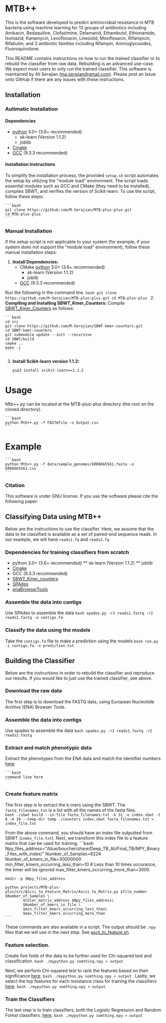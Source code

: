 # MTB++
This is the software developed to predict antimicrobial resistance in MTB bacteria using machine learning for 13 groups of antibiotics including Amikacin, Bedaquiline, Clofazimine, Delamanid, Ethambutol, Ethionamide, Isoniazid, Kanamycin, Levofloxacin, Linezolid, Moxifloxacin, Rifampicin, Rifabutin; and 3 antibiotic families including Rifampin, Aminoglycosides, Fluoroquinolone.

This README contains instructions on how to run the trained classifier or to rebuild the classifier from raw data.  Rebuilding is an advanced use-case.  We expect most users to only run the trained classifier.   This software is maintained by Ali Serajian (ma.serajian@gmail.com).  Please post an Issue onto GitHub if there are any issues with these instructions.

## Installation ##

### Autimatic Installation ###

#### Dependencies ####

* [python](https://www.python.org/) 3.0+ (3.6+ recommended)
    - sk-learn (Version 1.1.2) 
    - joblib
* [Cmake](https://cmake.org/)
* [GCC](https://gcc.gnu.org/) (9.3.3 recommended)

#### Installation Instructions ####

To simplify the installation process, the provided `setup.sh` script automates the setup by utilizing the "module load" environment. The script loads essential modules such as GCC and CMake (they need to be installed), compiles SBWT, and verifies the version of Scikit-learn. To use the script, follow these steps:

    ```bash
    git clone https://github.com/M-Serajian/MTB-plus-plus.git
    cd MTB-plus-plus
    ```

### Manual Installation ###

If the setup script is not applicable to your system (for example, if your system does not support the "module load" environment), follow these manual installation steps:

1. **Install Dependencies:**
    * CMake
    [python](https://www.python.org/) 3.0+ (3.6+ recommended)
        - sk-learn (Version 1.1.2) 
        - joblib
    * [GCC](https://gcc.gnu.org/) (9.3.3 recommended)

Run the following in the command line. 
    ```bash
    git clone https://github.com/M-Serajian/MTB-plus-plus.git
    cd MTB-plus-plus
    ```
2. **Compiling and Installing SBWT_Kmer_Counters:**
    Compile [SBWT_Kmer_Counters](https://github.com/M-Serajian/SBWT-kmer-counters) as follows:

    ```bash
    cd src
    git clone https://github.com/M-Serajian/SBWT-kmer-counters.git
    cd SBWT-kmer-counters
    git submodule update --init --recursive
    cd SBWT/build
    cmake ..
    make -j
    ```

3. **Install Scikit-learn version 1.1.2:**
   ```bash
   pip3 install scikit-learn==1.1.2
   ```

# Usage
Mtb++.py can be located at the MTB-plus-plus directory (the root on the cloned directory).
 
    ```bash
    python Mtb++.py -f FASTAfile -o Output.csv
    ```

# Example 
    ```bash
    python Mtb++.py -f data/sample_genomes/ERR8665561.fasta -o ERR8665561.csv
    ```

### Citation ###
This software is under GNU license.  If you use the software please cite the following paper:   



## Classifying Data using MTB++ ##
Below are the instructions to use the classifier. Here, we assume that the data to be classified is available as a set of paired-end sequence reads.  In our example, we will have `reads1.fq` and `reads2.fq`

### Dependencies for training classifiers from scratch ###
* python 3.0+ (3.6+ recommended)
    ** sk-learn (Version 1.1.2) 
    ** joblib
* [Cmake](https://cmake.org/)
*  GCC (9.3.3 recommended)
* [SBWT_Kmer_counters](https://github.com/M-Serajian/SBWT-kmer-counters)
* [SPAdes](https://github.com/ablab/spades)
* [enaBrowserTools](https://github.com/M-Serajian/enaBrowserTools/blob/c9ed1a39510bb976079177f2726f0a0ec9cf1275/Projects.txt)

### Assemble the data into contigs ###
Use SPAdes to assemble the data
    ```bash
    spades.py -r1 reads1.fastq -r2 reads2.fastq -o contigs.fa
    ```
### Classify the data using the models ###
Take the `contigs.fa` file to make a prediction using the models
    ```bash
    run.py -i contigs.fa -o prediction.txt 
    ```


## Building the Classifier ##
Below are the instructions in order to rebuild the classifier and reproduce our results. If you would like to just use the trained classifier, see above.


### Download the raw data ###
The first step is to download the FASTQ data, using European Nucleotide Archive (ENA) Browser Tools.

### Assemble the data into contigs ###
Use spades to assemble the data
    ```bash
    spades.py -r1 reads1.fastq -r2 reads2.fastq
    ```
### Extract and match phenotypic data ### 
Extract the phenotypes from the ENA data and match the identifier numbers [here](https://github.com/M-Serajian/MTB-plus-plus/tree/main/src/Extract%20Phenotypes)

    ```bash
    command line here
    ```

### Create feature matrix ### 
The first step is to extract the k-mers using the SBWT.  The `fasta_filenames.txt` is a list with all the names of the fasta files.  
    ```bash
    ./sbwt build --in-file fasta_filenames.txt -k 31 -o index.sbwt -t 8 -m 10 --temp-dir temp
    ./counters index.sbwt fasta_filenames.txt > index_file.txt
    ```

From the above command, you should have an index file outputted from SBWT (`index_file.txt`).  Next, we transform this index file to a feature matrix that can be used for training.
    ```bash
    Npy_files_address="/blue/boucher/share/Deep_TB_Ali/Final_TB/NPY_Binary_Files_with_index/"
    Number_of_Samples=6224
    Number_of_kmers_in_file=30000000
    min_filter_kmers_occurring_less_than=10 # Less than 10 times occurance, the kmer will be ignored
    max_filter_kmers_occurring_more_than=3000

    mkdir -p $Npy_files_address

    python projects/MTB-plus-plus/src/Ascii_to_Feature_Matrix/Ascii_to_Matrix.py $file_number $Number_of_Samples \
            $Color_matrix_address $Npy_files_address\
            $Number_of_kmers_in_file \
            $min_filter_kmers_occurring_less_than\
            $max_filter_kmers_occurring_more_than
    ```
These commands are also available in a script. The output should be `.npy` files that we will use in the next step.  See [ascii_to_feature.sh](https://github.com/M-Serajian/MTB-plus-plus/tree/main/src/Ascii_to_Feature_Matrix).


### Feature selection. ### 

Create five folds of the data to be further used for Chi-squared test and classification.
    ```bash
    ./mypython.py somthing.npy > output
    ```

Next, we perform Chi-squared test to rank the features based on their significance [here](https://github.com/M-Serajian/MTB-plus-plus/tree/main/src/Chi-Square-Kmer-Ranking).
    ```bash
    ./mypython.py somthing.npy > output
    ```
Lastly, we select the top features for each resistance class for training the classifiers [here](https://github.com/M-Serajian/MTB-plus-plus/tree/main/src/Kmer_Select).
    ```bash
    ./mypython.py somthing.npy > output
    ```
### Train the Classifiers ### 
The last step is to train classifiers, both the Logistic Regression and Random Forest classifiers. [here](https://github.com/M-Serajian/MTB-plus-plus/tree/main/src/Classifier).
    ```bash
    ./mypython.py somthing.npy > output
    ```